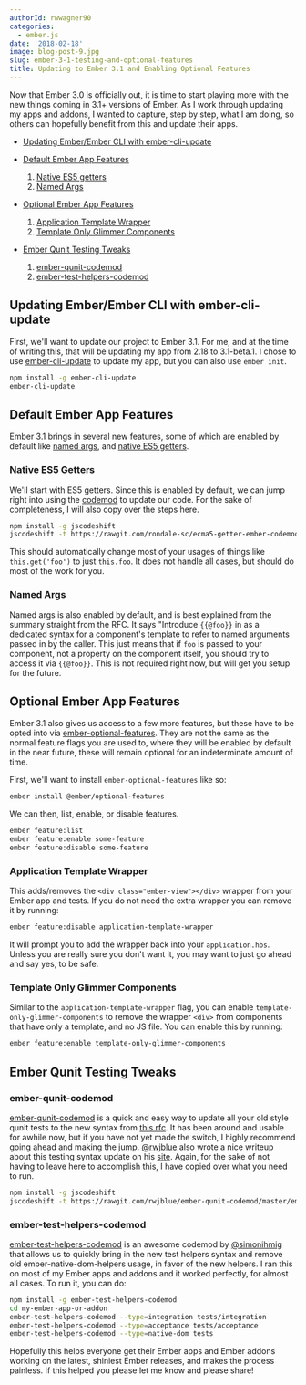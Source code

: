 ```yaml
---
authorId: rwwagner90
categories: 
  - ember.js
date: '2018-02-18'
image: blog-post-9.jpg
slug: ember-3-1-testing-and-optional-features
title: Updating to Ember 3.1 and Enabling Optional Features
---
```


Now that Ember 3.0 is officially out, it is time to start playing more with the new things coming in 3.1+ versions
of Ember. As I work through updating my apps and addons, I wanted to capture, step by step, what I am doing, so others
can hopefully benefit from this and update their apps.

* [Updating Ember/Ember CLI with ember-cli-update](#updating-ember)

* [Default Ember App Features](#default-features)
  1. [Native ES5 getters](#native-es5-getters)
  1. [Named Args](#named-args)
 
* [Optional Ember App Features](#optional-features)
  1. [Application Template Wrapper](#application-template-wrapper)
  1. [Template Only Glimmer Components](#template-only-glimmer-components)

* [Ember Qunit Testing Tweaks](#testing-tweaks)
  1. [ember-qunit-codemod](#ember-qunit-codemod)
  1. [ember-test-helpers-codemod](#ember-test-helpers-codemod) 

<h2 id="updating-ember">Updating Ember/Ember CLI with ember-cli-update</h2>

First, we'll want to update our project to Ember 3.1. For me, and at the time of writing this, that will be updating
my app from 2.18 to 3.1-beta.1. I chose to use [ember-cli-update](https://github.com/kellyselden/ember-cli-update) to update my app, but you can also use `ember init`.

```bash
npm install -g ember-cli-update
ember-cli-update
```

<h2 id="default-features">Default Ember App Features</h2>

Ember 3.1 brings in several new features, some of which are enabled by default like [named args](https://github.com/emberjs/rfcs/blob/master/text/0276-named-args.md), and [native ES5 getters](https://github.com/emberjs/rfcs/blob/master/text/0281-es5-getters.md).

<h3 id="native-es5-getters">Native ES5 Getters</h3>

We'll start with ES5 getters. Since this is enabled by default, we can jump right into using the [codemod](https://github.com/rondale-sc/es5-getter-ember-codemod) to update our code. For the sake of completeness, I will also copy over the steps here.

```bash
npm install -g jscodeshift
jscodeshift -t https://rawgit.com/rondale-sc/ecma5-getter-ember-codemod/master/es5-getter-ember-codemod.js ./app
```

This should automatically change most of your usages of things like `this.get('foo')` to just `this.foo`. It does not handle all cases, but should do most of the work for you.

<h3 id="named-args">Named Args</h3>

Named args is also enabled by default, and is best explained from the summary straight from the RFC. 
It says "Introduce `{{@foo}}` in as a dedicated syntax for a component's template to refer to named arguments passed in by the caller. This just means that if `foo` is passed to your component, not a property on the component itself, you should try to
access it via `{{@foo}}`. This is not required right now, but will get you setup
for the future.

<h2 id="optional-features">Optional Ember App Features</h2>

Ember 3.1 also gives us access to a few more features, but these have to be opted into via [ember-optional-features](https://github.com/emberjs/ember-optional-features). They are not the same as the normal feature flags you are used to,
where they will be enabled by default in the near future, these will remain
optional for an indeterminate amount of time.

First, we'll want to install `ember-optional-features` like so:

```bash
ember install @ember/optional-features
```

We can then, list, enable, or disable features.

```bash
ember feature:list
ember feature:enable some-feature
ember feature:disable some-feature
```

<h3 id="application-template-wrapper">Application Template Wrapper</h3>

This adds/removes the `<div class="ember-view"></div>` wrapper from your Ember app and tests. If you do not need the extra wrapper you can remove it by running:

```bash
ember feature:disable application-template-wrapper
```

It will prompt you to add the wrapper back into your `application.hbs`. Unless you 
are really sure you don't want it, you may want to just go ahead and say yes, to be safe.

<h3 id="template-only-glimmer-components">Template Only Glimmer Components</h3>

Similar to the `application-template-wrapper` flag, you can enable
`template-only-glimmer-components` to remove the wrapper `<div>` from
components that have only a template, and no JS file. You can enable this by running:

```bash
ember feature:enable template-only-glimmer-components
```

<h2 id="testing-tweaks">Ember Qunit Testing Tweaks</h2>

<h3 id="ember-qunit-codemod">ember-qunit-codemod</h3>

[ember-qunit-codemod](https://github.com/rwjblue/ember-qunit-codemod) is a quick and easy way to update all 
your old style qunit tests to the new syntax from 
[this rfc](https://github.com/emberjs/rfcs/blob/master/text/0232-simplify-qunit-testing-api.md). 
It has been around and usable for awhile now, but if you
have not yet made the switch, I highly recommend going ahead and making the jump. 
[@rwjblue](https://twitter.com/rwjblue) also wrote a nice writeup about this testing syntax 
update on his [site](http://rwjblue.com/2017/10/23/ember-qunit-simplication/). 
Again, for the sake of not having to leave here to accomplish this, I have copied over what you need to run.

```bash
npm install -g jscodeshift
jscodeshift -t https://rawgit.com/rwjblue/ember-qunit-codemod/master/ember-qunit-codemod.js ./tests/
```

<h3 id="ember-test-helpers-codemod">ember-test-helpers-codemod</h3>

[ember-test-helpers-codemod](https://github.com/simonihmig/ember-test-helpers-codemod) is an awesome codemod 
by [@simonihmig](https://twitter.com/simonihmig) that allows us to quickly bring in the new test helpers syntax 
and remove old ember-native-dom-helpers usage, in favor of the new helpers. I ran this on most of
my Ember apps and addons and it worked perfectly, for almost all cases. To run it, you can do:

```bash
npm install -g ember-test-helpers-codemod
cd my-ember-app-or-addon
ember-test-helpers-codemod --type=integration tests/integration
ember-test-helpers-codemod --type=acceptance tests/acceptance
ember-test-helpers-codemod --type=native-dom tests
```

Hopefully this helps everyone get their Ember apps and Ember addons working on the
latest, shiniest Ember releases, and makes the process painless. If this helped you
please let me know and please share!
